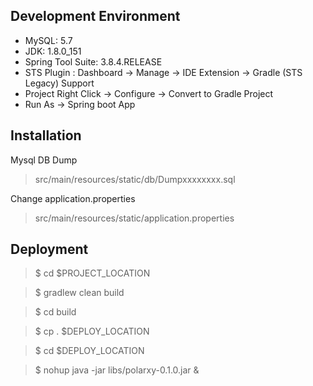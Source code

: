 ## Development Environment

- MySQL: 5.7
- JDK: 1.8.0_151
- Spring Tool Suite: 3.8.4.RELEASE
- STS Plugin : Dashboard -> Manage -> IDE Extension -> Gradle (STS Legacy) Support
- Project Right Click -> Configure -> Convert to Gradle Project
- Run As -> Spring boot App

## Installation

Mysql DB Dump

> src/main/resources/static/db/Dumpxxxxxxxx.sql

Change application.properties

> src/main/resources/static/application.properties

## Deployment

> $ cd $PROJECT_LOCATION

> $ gradlew clean build

> $ cd build

> $ cp . $DEPLOY_LOCATION

> $ cd $DEPLOY_LOCATION

> $ nohup java -jar libs/polarxy-0.1.0.jar &



